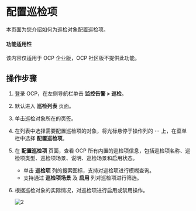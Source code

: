 # 配置巡检项

本页面为您介绍如何为巡检对象配置巡检项。

<main id="notice" type='notice'>
<h4>功能适用性</h4>
<p>该内容仅适用于 OCP 企业版，OCP 社区版不提供此功能。</p>

## 操作步骤

1. 登录 OCP，在左侧导航栏单击 **监控告警 > 巡检**。

2. 默认进入 **巡检列表** 页面。

3. 单击巡检对象所在的页签。

4. 在列表中选择需要配置巡检项的对象，将光标悬停于操作列的 **···** 上，在菜单栏中选择 **配置巡检项**。

5. 在 **配置巡检项** 页面，查看 OCP 所有内置的巡检项信息，包括巡检项名称、巡检项类型、巡检项场景、说明、巡检场景和启用状态。

   * 单击 **巡检项** 列的搜索图标，支持对巡检项进行模糊查询。
   * 支持通过 **巡检项场景** 及 **启用** 列对巡检项进行筛选。

6. 根据巡检对象的实际情况，对巡检项进行启用或禁用操作。

   ![2](https://obbusiness-private.oss-cn-shanghai.aliyuncs.com/doc/img/ocp/401/%E5%B7%A1%E6%A3%80%E9%A1%B91.png)
